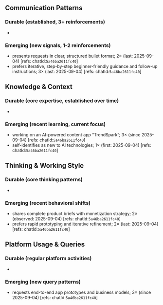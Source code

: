## Communication Patterns
### Durable (established, 3+ reinforcements)
-

### Emerging (new signals, 1-2 reinforcements)
- presents requests in clear, structured bullet format; 2× (last: 2025-09-04) [refs: chatId:`5a46ba2611fc40`]
- prefers iterative, step-by-step beginner-friendly guidance and follow-up instructions; 3× (last: 2025-09-04) [refs: chatId:`5a46ba2611fc40`]

## Knowledge & Context
### Durable (core expertise, established over time)
-

### Emerging (recent learning, current focus)
- working on an AI-powered content app “TrendSpark”; 3× (since 2025-09-04) [refs: chatId:`5a46ba2611fc40`]
- self-identifies as new to AI technologies; 1× (first: 2025-09-04) [refs: chatId:`5a46ba2611fc40`]

## Thinking & Working Style
### Durable (core thinking patterns)
-

### Emerging (recent behavioral shifts)
- shares complete product briefs with monetization strategy; 2× (observed: 2025-09-04) [refs: chatId:`5a46ba2611fc40`]
- prefers rapid prototyping and iterative refinement; 2× (last: 2025-09-04) [refs: chatId:`5a46ba2611fc40`]

## Platform Usage & Queries
### Durable (regular platform activities)
-

### Emerging (new query patterns)
- requests end-to-end app prototypes and business models; 3× (since 2025-09-04) [refs: chatId:`5a46ba2611fc40`]